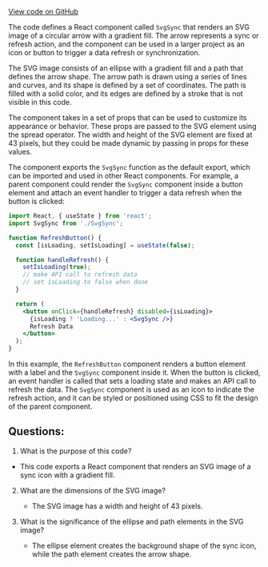 [View code on GitHub](https://github.com/ergoplatform/ergoweb/components/icons/Sync.js)

The code defines a React component called `SvgSync` that renders an SVG image of a circular arrow with a gradient fill. The arrow represents a sync or refresh action, and the component can be used in a larger project as an icon or button to trigger a data refresh or synchronization.

The SVG image consists of an ellipse with a gradient fill and a path that defines the arrow shape. The arrow path is drawn using a series of lines and curves, and its shape is defined by a set of coordinates. The path is filled with a solid color, and its edges are defined by a stroke that is not visible in this code.

The component takes in a set of props that can be used to customize its appearance or behavior. These props are passed to the SVG element using the spread operator. The width and height of the SVG element are fixed at 43 pixels, but they could be made dynamic by passing in props for these values.

The component exports the `SvgSync` function as the default export, which can be imported and used in other React components. For example, a parent component could render the `SvgSync` component inside a button element and attach an event handler to trigger a data refresh when the button is clicked:

```jsx
import React, { useState } from 'react';
import SvgSync from './SvgSync';

function RefreshButton() {
  const [isLoading, setIsLoading] = useState(false);

  function handleRefresh() {
    setIsLoading(true);
    // make API call to refresh data
    // set isLoading to false when done
  }

  return (
    <button onClick={handleRefresh} disabled={isLoading}>
      {isLoading ? 'Loading...' : <SvgSync />}
      Refresh Data
    </button>
  );
}
```

In this example, the `RefreshButton` component renders a button element with a label and the `SvgSync` component inside it. When the button is clicked, an event handler is called that sets a loading state and makes an API call to refresh the data. The `SvgSync` component is used as an icon to indicate the refresh action, and it can be styled or positioned using CSS to fit the design of the parent component.
## Questions: 
 1. What is the purpose of this code?
   - This code exports a React component that renders an SVG image of a sync icon with a gradient fill.

2. What are the dimensions of the SVG image?
   - The SVG image has a width and height of 43 pixels.

3. What is the significance of the ellipse and path elements in the SVG image?
   - The ellipse element creates the background shape of the sync icon, while the path element creates the arrow shape.